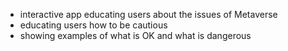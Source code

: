 - interactive app educating users about the issues of Metaverse
- educating users how to be cautious
- showing examples of what is OK and what is dangerous